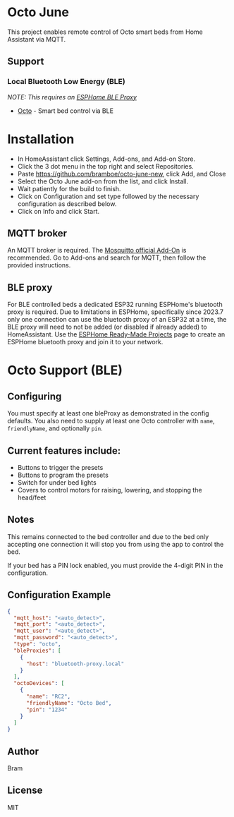 # Octo June

This project enables remote control of Octo smart beds from Home Assistant via MQTT.

## Support

### Local Bluetooth Low Energy (BLE)

<em>NOTE: This requires an [ESPHome BLE Proxy](#ble-proxy)</em>

- [Octo](#octo-support-ble) - Smart bed control via BLE

# Installation

- In HomeAssistant click Settings, Add-ons, and Add-on Store.
- Click the 3 dot menu in the top right and select Repositories.
- Paste https://github.com/bramboe/octo-june-new, click Add, and Close
- Select the Octo June add-on from the list, and click Install.
- Wait patiently for the build to finish.
- Click on Configuration and set type followed by the necessary configuration as described below.
- Click on Info and click Start.

## MQTT broker

An MQTT broker is required. The [Mosquitto official Add-On](https://github.com/home-assistant/addons/tree/master/mosquitto) is recommended. Go to Add-ons and search for MQTT, then follow the provided instructions.

## BLE proxy

For BLE controlled beds a dedicated ESP32 running ESPHome's bluetooth proxy is required. Due to limitations in ESPHome, specifically since 2023.7 only one connection can use the bluetooth proxy of an ESP32 at a time, the BLE proxy will need to not be added (or disabled if already added) to HomeAssistant. Use the [ESPHome Ready-Made Projects](https://esphome.io/projects/?type=bluetooth) page to create an ESPHome bluetooth proxy and join it to your network.

# Octo Support (BLE)

## Configuring

You must specify at least one bleProxy as demonstrated in the config defaults. You also need to supply at least one Octo controller with `name`, `friendlyName`, and optionally `pin`.

## Current features include:

- Buttons to trigger the presets
- Buttons to program the presets
- Switch for under bed lights
- Covers to control motors for raising, lowering, and stopping the head/feet

## Notes

This remains connected to the bed controller and due to the bed only accepting one connection it will stop you from using the app to control the bed.

If your bed has a PIN lock enabled, you must provide the 4-digit PIN in the configuration.

## Configuration Example

```json
{
  "mqtt_host": "<auto_detect>",
  "mqtt_port": "<auto_detect>",
  "mqtt_user": "<auto_detect>",
  "mqtt_password": "<auto_detect>",
  "type": "octo",
  "bleProxies": [
    {
      "host": "bluetooth-proxy.local"
    }
  ],
  "octoDevices": [
    {
      "name": "RC2",
      "friendlyName": "Octo Bed",
      "pin": "1234"
    }
  ]
}
```

## Author

Bram

## License

MIT
